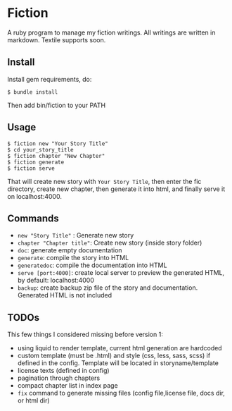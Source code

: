 # Fiction

A ruby program to manage my fiction writings. All writings are
written in markdown. Textile supports soon.

## Install

Install gem requirements, do:

    $ bundle install

Then add bin/fiction to your PATH

## Usage

	$ fiction new "Your Story Title"
	$ cd your_story_title
	$ fiction chapter "New Chapter"
	$ fiction generate
	$ fiction serve

That will create new story with `Your Story Title`, then enter the fic directory, create new chapter, then generate it into html, and finally serve it on localhost:4000.

## Commands

* `new "Story Title"` : Generate new story
* `chapter "Chapter title"`:  Create new story (inside story folder)
* `doc`: generate empty documentation
* `generate`: compile the story into HTML
* `generatedoc`: compile the documentation into HTML
* `serve [port:4000]`: create local server to preview the generated HTML, by default: localhost:4000
* `backup`: create backup zip file of the story and documentation. Generated HTML is not included 

## TODOs

This few things I considered missing before version 1:

* using liquid to render template, current html generation are hardcoded
* custom template (must be .html) and style (css, less, sass, scss) if defined in the config. Template will be located in storyname/template
* license texts (defined in config)
* pagination through chapters
* compact chapter list in index page
* `fix` command to generate missing files (config file,license file, docs dir, or html dir)